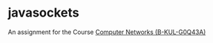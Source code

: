 # javasockets
An assignment for the Course [Computer Networks (B-KUL-G0Q43A)](https://onderwijsaanbod.kuleuven.be/syllabi/e/G0Q43AE.htm#activetab=doelstellingen_idp10491008)
